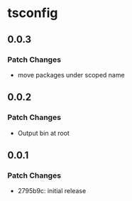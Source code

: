# tsconfig

## 0.0.3

### Patch Changes

- move packages under scoped name

## 0.0.2

### Patch Changes

- Output bin at root

## 0.0.1

### Patch Changes

- 2795b9c: initial release
